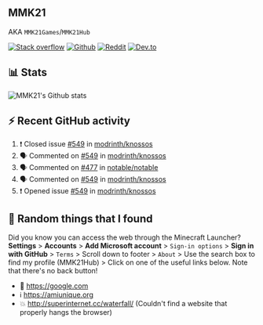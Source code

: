 ## MMK21
AKA `MMK21Games`/`MMK21Hub`

[![Stack overflow](https://img.shields.io/badge/Stack_Overflow-FE7A16?style=for-the-badge&logo=stack-overflow&logoColor=white)](https://stackoverflow.com/users/11519302/mmk21)
[![Github](https://img.shields.io/badge/GitHub-100000?style=for-the-badge&logo=github&logoColor=white)](https://github.com/MMK21Hub)
[![Reddit](https://img.shields.io/badge/Reddit-FF4500?style=for-the-badge&logo=reddit&logoColor=white)](https://www.reddit.com/user/mmk21games)
[![Dev.to](https://img.shields.io/badge/dev.to-0A0A0A?style=for-the-badge&logo=dev.to&logoColor=white)](https://dev.to/mmk21)

## 📊 Stats 

![MMK21's Github stats](https://github-readme-stats.vercel.app/api?username=MMK21Hub&show_icons=true&theme=dark&bg_color=171b22&text_color=CCCCCC&hide_border=true)

## ⚡ Recent GitHub activity

<!--START_SECTION:activity-->
1. ❗️ Closed issue [#549](https://github.com/modrinth/knossos/issues/549) in [modrinth/knossos](https://github.com/modrinth/knossos)
2. 🗣 Commented on [#549](https://github.com/modrinth/knossos/issues/549) in [modrinth/knossos](https://github.com/modrinth/knossos)
3. 🗣 Commented on [#477](https://github.com/notable/notable/issues/477) in [notable/notable](https://github.com/notable/notable)
4. 🗣 Commented on [#549](https://github.com/modrinth/knossos/issues/549) in [modrinth/knossos](https://github.com/modrinth/knossos)
5. ❗️ Opened issue [#549](https://github.com/modrinth/knossos/issues/549) in [modrinth/knossos](https://github.com/modrinth/knossos)
<!--END_SECTION:activity-->

## 🙂 Random things that I found

Did you know you can access the web through the Minecraft Launcher? **Settings** > **Accounts** > **Add Microsoft account** > `Sign-in options` > **Sign in with GitHub** > `Terms` > Scroll down to footer > `About` > Use the search box to find my profile (MMK21Hub) > Click on one of the useful links below. Note that there's no back button!

* 🔎 <https://google.com>
* ℹ️ <https://amiunique.org>
* 💥 <http://superinternet.cc/waterfall/> (Couldn't find a website that properly hangs the browser)
